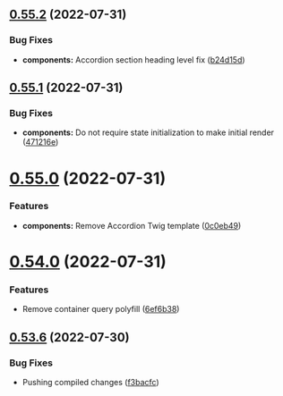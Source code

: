 ## [0.55.2](https://github.com/jacecotton/tcds/compare/v0.55.1...v0.55.2) (2022-07-31)


### Bug Fixes

* **components:** Accordion section heading level fix ([b24d15d](https://github.com/jacecotton/tcds/commit/b24d15d58adbd912ef3d7f793b40e0f6189d864e))



## [0.55.1](https://github.com/jacecotton/tcds/compare/v0.55.0...v0.55.1) (2022-07-31)


### Bug Fixes

* **components:** Do not require state initialization to make initial render ([471216e](https://github.com/jacecotton/tcds/commit/471216ef1c8f1351b2fda245281020656c8d803f))



# [0.55.0](https://github.com/jacecotton/tcds/compare/v0.54.0...v0.55.0) (2022-07-31)


### Features

* **components:** Remove Accordion Twig template ([0c0eb49](https://github.com/jacecotton/tcds/commit/0c0eb498034951c813039dd95f3607d5e771de14))



# [0.54.0](https://github.com/jacecotton/tcds/compare/v0.53.6...v0.54.0) (2022-07-31)


### Features

* Remove container query polyfill ([6ef6b38](https://github.com/jacecotton/tcds/commit/6ef6b3892d6d873e9441cf7fb3707bf008d594e5))



## [0.53.6](https://github.com/jacecotton/tcds/compare/v0.53.5...v0.53.6) (2022-07-30)


### Bug Fixes

* Pushing compiled changes ([f3bacfc](https://github.com/jacecotton/tcds/commit/f3bacfc8387393b15c98a769147d96a95e99267d))



